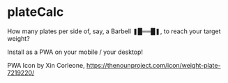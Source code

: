# plateCalc

How many plates per side of, say, a Barbell ❚█══█❚, to reach your target weight?

Install as a PWA on your mobile / your desktop!

PWA Icon by Xin Corleone, https://thenounproject.com/icon/weight-plate-7219220/
